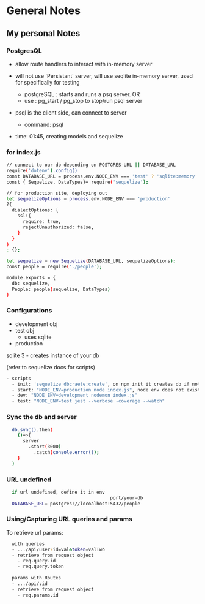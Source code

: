 # General Notes

## My personal Notes

### PostgresQL

- allow route handlers to interact with in-memory server 
- will not use 'Persistant' server, will use seqlite in-memory server, used for specifically for testing
  - postgreSQL : starts and runs a psq server. 
  OR
  - use : pg_start / pg_stop to stop/run psql server
- psql is the client side, can connect to server
  - command: psql

- time: 01:45, creating models and sequelize

### for index.js

```sh
// connect to our db depending on POSTGRES-URL || DATABASE_URL
require('dotenv').config()
const DATABASE_URL = process.env.NODE_ENV === 'test' ? 'sqlite:memory' : process.env.DATABASE_URL;
const { Sequelize, DataTypes}= require('sequelize');
```

```sh
// for production site, deploying out
let sequelizeOptions = process.env.NODE_ENV === 'production'
?{
  dialectOptions: {
    ssl:{
      require: true,
      rejectUnauthorized: false,
    }
  }
}
: {};

let sequelize = new Sequelize(DATABASE_URL, sequelizeOptions);
const people = require('./people');

module.exports = {
  db: sequelize,
  People: people(sequelize, DataTypes)
}
```

### Configurations

- development obj
- test obj
  - uses sqlite
- production


sqlite 3 - creates instance of your db

(refer to sequelize docs for scripts)

```sh
- scripts
  - init: 'sequelize dbcraete:create', on npm init it creates db if not exist
  - start: "NODE_ENV=production node index.js", node env does not exist until npm start
  - dev: "NODE_ENV=development nodemon index.js"
  - test: "NODE_ENV=test jest --verbose -coverage --watch"
```

### Sync the db and server

```sh
  db.sync().then(
    ()=>{
      server
        .start(3000)
          .catch(console.error());
    }
  )
```

### URL undefined

```sh
  if url undefined, define it in env
                                      port/your-db
  DATABASE_URL= postgres://locoalhost:5432/people
```

### Using/Capturing URL queries and params

To retrieve url params:

```sh
  with queries
  - .../api/user?id=val&token=valTwo
  - retrieve from request object
    - req.query.id
    - req.query.token
  
  params with Routes
  - .../api/:id
  - retrieve from request object
    - req.params.id
```
